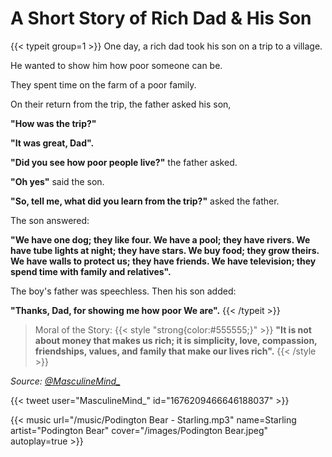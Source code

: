 # A Short Story of Rich Dad & His Son


{{< typeit group=1 >}}
One day, a rich dad took his son on a trip to a village.

He wanted to show him how poor someone can be.

They spent time on the farm of a poor family.

On their return from the trip, the father asked his son,

**"How was the trip?"**

**"It was great, Dad".**

**"Did you see how poor people live?"** the father asked.

**"Oh yes"** said the son.

**"So, tell me, what did you learn from the trip?"** asked the father.

The son answered:

**"We have one dog; they like four. We have a pool; they have rivers. We have tube lights at night; they have stars. We buy food; they grow theirs. We have walls to protect us; they have friends. We have television; they spend time with family and relatives".**

The boy's father was speechless. Then his son added:

**"Thanks, Dad, for showing me how poor We are".**
{{< /typeit >}}


> Moral of the Story:
{{< style "strong{color:#555555;}" >}}
**"It is not about money that makes us rich; it is simplicity, love, compassion, friendships, values, and family that make our lives rich".**
{{< /style >}}


_Source: [@MasculineMind_](https://twitter.com/MasculineMind_)_

{{< tweet user="MasculineMind_" id="1676209466646188037" >}}

{{< music url="/music/Podington Bear - Starling.mp3" name=Starling artist="Podington Bear" cover="/images/Podington Bear.jpeg" autoplay=true >}}
